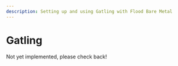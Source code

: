```yaml
---
description: Setting up and using Gatling with Flood Bare Metal
---
```


# Gatling

Not yet implemented, please check back!

